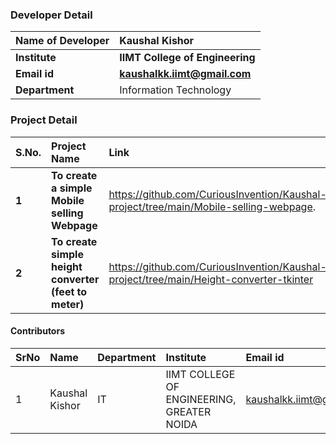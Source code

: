 ### Developer Detail
<b>Name of Developer | <b> Kaushal Kishor
:--|:--|
<b> Institute | <b> IIMT College of Engineering
<b> Email id|     <b> kaushalkk.iimt@gmail.com
<b> Department | Information Technology
  
  

### Project Detail

S.No. | Project Name | Link | Language 
:--|:--|:-- |:-
<b> 1 |  <b>To create a simple <b>Mobile selling Webpage</b> | https://github.com/CuriousInvention/Kaushal-project/tree/main/Mobile-selling-webpage. | HTML,CSS, JS
  <b> 2 |  <b>To create simple height converter (feet to meter)</b> | https://github.com/CuriousInvention/Kaushal-project/tree/main/Height-converter-tkinter | Python3, tkinter


#### Contributors

SrNo | Name | Department| Institute | Email id
:--|:--|:--|:--|:--|
1 | Kaushal Kishor | IT | IIMT COLLEGE OF ENGINEERING, GREATER NOIDA | kaushalkk.iimt@gmail.com


<br>


